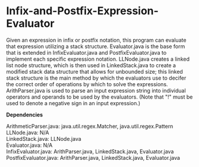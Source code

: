 # Infix-and-Postfix-Expression-Evaluator
Given an expression in infix or postfix notation, this program can evaluate that expression utilizing a stack structure. Evaluator.java is the base form that is extended in InfixEvaluator.java and PostfixEvaluator.java to implement each specific expression notation. LLNode.java creates a linked list node structure, which is then used in LinkedStack.java to create a modified stack data structure that allows for unbounded size; this linked stack structure is the main method by which the evaluators use to decifer the correct order of operations by which to solve the expressions. ArithParser.java is used to parse an input expression string into individual operators and operands to be used by the evaluators. (Note that "!" must be used to denote a negative sign in an input expression.)


**Dependencies**

ArithmeticParser.java: java.util.regex.Matcher, java.util.regex.Pattern \
LLNode.java: N/A \
LinkedStack.java: LLNode.java \
Evaluator.java: N/A \
InfixEvaluator.java: ArithParser.java, LinkedStack.java, Evaluator.java \
PostfixEvaluator.java: ArithParser.java, LinkedStack.java, Evaluator.java


